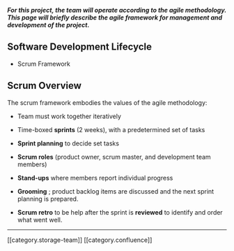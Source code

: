  **_For this project, the team will operate according to the agile methodology. This page will briefly describe the agile framework for management and development of the project._** 


## Software Development Lifecycle

* Scrum Framework




## Scrum Overview
The scrum framework embodies the values of the agile methodology:


* Team must work together iteratively


* Time-boxed  **sprints**  (2 weeks), with a predetermined set of tasks


*  **Sprint planning**  to decide set tasks


*  **Scrum roles**  (product owner, scrum master, and development team members) 




*  **Stand-ups**  where members report individual progress


*  **Grooming** ; product backlog items are discussed and the next sprint planning is prepared.


*  **Scrum retro**  to be help after the sprint is  **reviewed**  to identify and order what went well.







*****

[[category.storage-team]] 
[[category.confluence]] 
